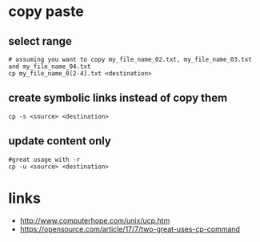 # copy paste

## select range

```
# assuming you want to copy my_file_name_02.txt, my_file_name_03.txt and my_file_name_04.txt
cp my_file_name_0[2-4].txt <destination>
```

## create symbolic links instead of copy them

```
cp -s <source> <destination>
```

## update content only

```
#great usage with -r
cp -u <source> <destination>
```

# links

* http://www.computerhope.com/unix/ucp.htm
* https://opensource.com/article/17/7/two-great-uses-cp-command
